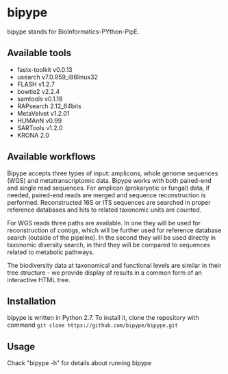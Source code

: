 # bipype
bipype stands for BioInformatics-PYthon-PipE.


## Available tools
* fastx-toolkit v0.0.13
* usearch v7.0.959_i86linux32
* FLASH v1.2.7
* bowtie2 v2.2.4
* samtools v0.1.18
* RAPsearch 2.12_64bits
* MetaVelvet v1.2.01
* HUMAnN v0.99
* SARTools v1.2.0
* KRONA 2.0


## Available workflows
Bipype accepts three types of input: amplicons, whole genome sequences (WGS)
and metatranscriptomic data. Bipype works with both paired-end and single read
sequences. For amplicon (prokaryotic or fungal) data, if needed, paired-end
reads are merged and sequence reconstruction is performed. Reconstructed 16S or
ITS sequences are searched in proper reference databases and hits to related
taxonomic units are counted.

For WGS reads three paths are available. In one they will be used for
reconstruction of contigs, which will be further used for reference database
search (outside of the pipeline). In the second they will be used directly in
taxonomic diversity search, in third they will be compared to sequences related
to metabolic pathways.

The biodiversity data at taxonomical and functional levels are similar in their
tree structure - we provide display of results in a common form of an
interactive HTML tree.


## Installation
bipype is written in Python 2.7.
To install it, clone the repository with command
`git clone https://github.com/bipype/bipype.git`

## Usage
Chack "bipype -h" for details about running bipype
